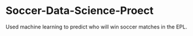 # Soccer-Data-Science-Proect
 Used machine learning to predict who will win soccer matches in the EPL.
